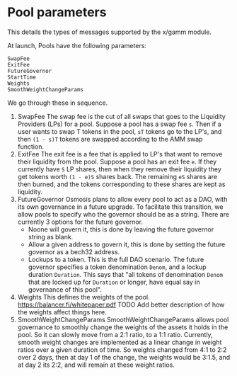 <!--
order: 2
-->

# Pool parameters

This details the types of messages supported by the x/gamm module.

At launch, Pools have the following parameters:

```list
SwapFee
ExitFee
FutureGovernor
StartTime
Weights
SmoothWeightChangeParams
```

We go through these in sequence.

1. SwapFee
    The swap fee is the cut of all swaps that goes to the Liquidity Providers (LPs) for a pool. Suppose a pool has a swap fee `s`. Then if a user wants to swap T tokens in the pool, `sT` tokens go to the LP's, and then `(1 - s)T` tokens are swapped according to the AMM swap function.
2. ExitFee
    The exit fee is a fee that is applied to LP's that want to remove their liquidity from the pool. Suppose a pool has an exit fee `e`. If they currently have `S` LP shares, then when they remove their liquidity they get tokens worth `(1 - e)S` shares back. The remaining `eS` shares are then burned, and the tokens corresponding to these shares are kept as liquidity.
3. FutureGovernor
    Osmosis plans to allow every pool to act as a DAO, with its own governance in a future upgrade. To facilitate this transition, we allow pools to specify who the governor should be as a string. There are currently 3 options for the future governor.
    - Noone will govern it, this is done by leaving the future governor string as blank.
    - Allow a given address to govern it, this is done by setting the future governor as a bech32 address.
    - Lockups to a token. This is the full DAO scenario. The future governor specifies a token denomination `Denom`, and a lockup duration `Duration`. This says that "all tokens of denomination `Denom` that are locked up for `Duration` or longer, have equal say in governance of this pool".
4. Weights
    This defines the weights of the pool. https://balancer.fi/whitepaper.pdf
    TODO Add better description of how the weights affect things here.
5. SmoothWeightChangeParams
    SmoothWeightChangeParams allows pool governance to smoothly change the weights of the assets it holds in the pool. So it can slowly move from a 2:1 ratio, to a 1:1 ratio. Currently, smooth weight changes are implemented as a linear change in weight ratios over a given duration of time. So weights changed from 4:1 to 2:2 over 2 days, then at day 1 of the change, the weights would be 3:1.5, and at day 2 its 2:2, and will remain at these weight ratios.
